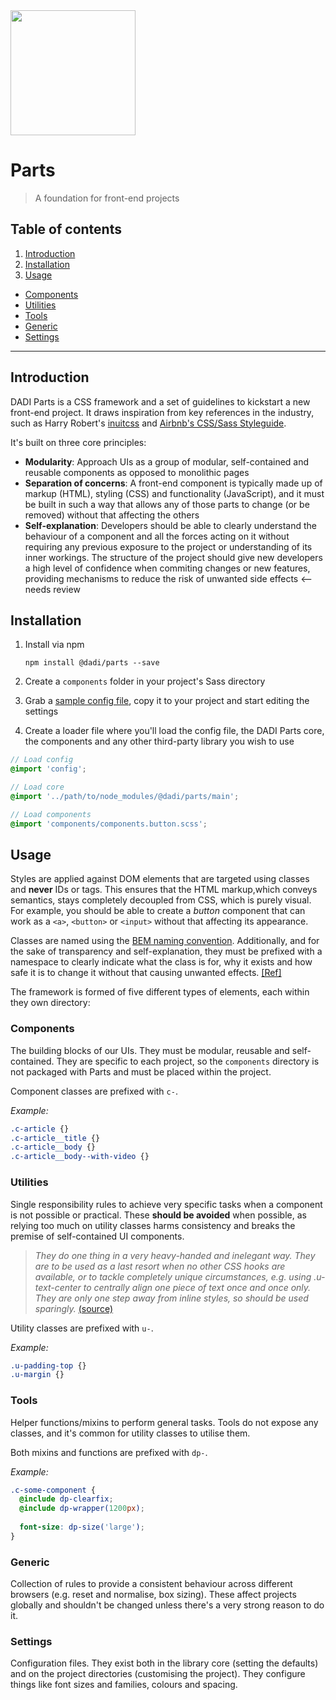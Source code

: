 <img src="http://dadi.tech/public/assets/svg/dadi-logo-colour3.svg" width="200">

# Parts

> A foundation for front-end projects

## Table of contents
1. [Introduction](#introduction)
2. [Installation](#installation)
3. [Usage](#usage)
  - [Components](#components)
  - [Utilities](#utilities)
  - [Tools](#tools)
  - [Generic](#generic)
  - [Settings](#settings)

---

## Introduction

DADI Parts is a CSS framework and a set of guidelines to kickstart a new front-end project. It draws inspiration from key references in the industry, such as Harry Robert's [inuitcss](https://github.com/inuitcss) and [Airbnb's CSS/Sass Styleguide](https://github.com/airbnb/css).

It's built on three core principles:

- **Modularity**: Approach UIs as a group of modular, self-contained and reusable components as opposed to monolithic pages
- **Separation of concerns**: A front-end component is typically made up of markup (HTML), styling (CSS) and functionality (JavaScript), and it must be built in such a way that allows any of those parts to change (or be removed) without that affecting the others
- **Self-explanation**: Developers should be able to clearly understand the behaviour of a component and all the forces acting on it without requiring any previous exposure to the project or understanding of its inner workings. The structure of the project should give new developers a high level of confidence when commiting changes or new features, providing mechanisms to reduce the risk of unwanted side effects <-- needs review

## Installation

1. Install via npm

   ```shell
   npm install @dadi/parts --save
   ```

1. Create a `components` folder in your project's Sass directory

1. Grab a [sample config file](_config.scss.sample), copy it to your project and start editing the settings

1. Create a loader file where you'll load the config file, the DADI Parts core, the components and any other third-party library you wish to use

  ```scss
  // Load config
  @import 'config';
  
  // Load core
  @import '../path/to/node_modules/@dadi/parts/main';
  
  // Load components
  @import 'components/components.button.scss';
  ```

## Usage

Styles are applied against DOM elements that are targeted using classes and **never** IDs or tags. This ensures that the HTML markup,which conveys semantics, stays completely decoupled from CSS, which is purely visual. For example, you should be able to create a *button* component that can work as a `<a>`, `<button>` or `<input>` without that affecting its appearance.

Classes are named using the [BEM naming convention](https://en.bem.info). Additionally, and for the sake of transparency and self-explanation, they must be prefixed with a namespace to clearly indicate what the class is for, why it exists and how safe it is to change it without that causing unwanted effects. [[Ref]](http://csswizardry.com/2015/03/more-transparent-ui-code-with-namespaces/)

The framework is formed of five different types of elements, each within they own directory:

### Components

The building blocks of our UIs. They must be modular, reusable and self-contained. They are specific to each project, so the `components` directory is not packaged with Parts and must be placed within the project.

Component classes are prefixed with `c-`.

*Example:*
```scss
.c-article {}
.c-article__title {}
.c-article__body {}
.c-article__body--with-video {}
```

### Utilities

Single responsibility rules to achieve very specific tasks when a component is not possible or practical. These **should be avoided** when possible, as relying too much on utility classes harms consistency and breaks the premise of self-contained UI components.

> *They do one thing in a very heavy-handed and inelegant way. They are to be used as a last resort when no other CSS hooks are available, or to tackle completely unique circumstances, e.g. using .u-text-center to centrally align one piece of text once and once only. They are only one step away from inline styles, so should be used sparingly.* [(source)](http://csswizardry.com/2015/03/more-transparent-ui-code-with-namespaces/)

Utility classes are prefixed with `u-`.

*Example:*
```scss
.u-padding-top {}
.u-margin {}
```

### Tools

Helper functions/mixins to perform general tasks. Tools do not expose any classes, and it's common for utility classes to utilise them.

Both mixins and functions are prefixed with `dp-`.

*Example:*
```scss
.c-some-component {
  @include dp-clearfix;
  @include dp-wrapper(1200px);
 
  font-size: dp-size('large');
}
```
  
### Generic

Collection of rules to provide a consistent behaviour across different browsers (e.g. reset and normalise, box sizing). These affect projects globally and shouldn't be changed unless there's a very strong reason to do it.
  
### Settings

Configuration files. They exist both in the library core (setting the defaults) and on the project directories (customising the project). They configure things like font sizes and families, colours and spacing.
